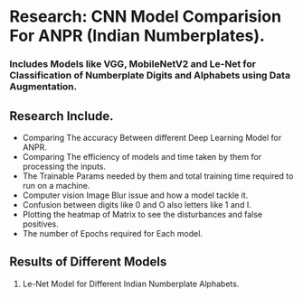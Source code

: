 # Research: CNN Model Comparision For ANPR (Indian Numberplates).
### Includes Models like VGG, MobileNetV2 and Le-Net for Classification of Numberplate Digits and Alphabets using Data Augmentation.
## Research Include.
- Comparing The accuracy Between different Deep Learning Model for ANPR.
- Comparing The efficiency of models and time taken by them for processing the inputs.
- The Trainable Params needed by them and total training time required to run on a machine.
- Computer vision Image Blur issue and how a model tackle it.
- Confusion between digits like 0 and O also letters like 1 and I.
- Plotting the heatmap of Matrix to see the disturbances and false positives.
- The number of Epochs required for Each model.
## Results of Different Models
1. Le-Net Model for Different Indian Numberplate Alphabets. 
